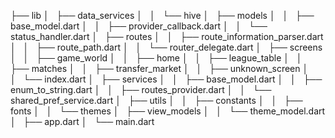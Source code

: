 ├── lib
│   ├── data_services
│   │   └── hive
│   ├── models
│   │   ├── base_model.dart
│   │   ├── provider_callback.dart
│   │   └── status_handler.dart
│   ├── routes
│   │   ├── route_information_parser.dart
│   │   ├── route_path.dart
│   │   └── router_delegate.dart
│   ├── screens
│   │   ├── game_world
│   │   ├── home
│   │   ├── league_table
│   │   ├── matches
│   │   ├── transfer_market
│   │   ├── unknown_screen
│   │   └── index.dart
│   ├── services
│   │   ├── base_model.dart
│   │   ├── enum_to_string.dart
│   │   ├── routes_provider.dart
│   │   └── shared_pref_service.dart
│   ├── utils
│   │   ├── constants
│   │   ├── fonts
│   │   └── themes
│   ├── view_models
│   │   └── theme_model.dart
│   ├── app.dart
│   └── main.dart
